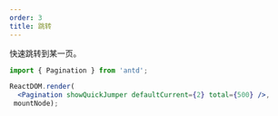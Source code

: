 ```yaml
---
order: 3
title: 跳转
---
```


快速跳转到某一页。



````jsx
import { Pagination } from 'antd';

ReactDOM.render(
  <Pagination showQuickJumper defaultCurrent={2} total={500} />,
 mountNode);
````
